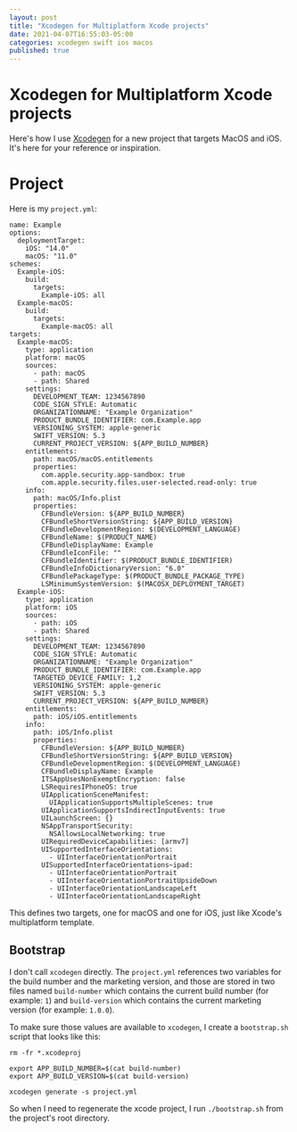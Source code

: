 ```yaml
---
layout: post
title: "Xcodegen for Multiplatform Xcode projects"
date: 2021-04-07T16:55:03-05:00
categories: xcodegen swift ios macos
published: true
---
```


# Xcodegen for Multiplatform Xcode projects

Here's how I use [Xcodegen](https://github.com/yonaskolb/XcodeGen) for a new project that targets MacOS and iOS. It's here for your reference or inspiration.

# Project 

Here is my `project.yml`:

```
name: Example
options:
  deploymentTarget:
    iOS: "14.0"
    macOS: "11.0"
schemes:
  Example-iOS:
    build:
      targets:
        Example-iOS: all
  Example-macOS:
    build:
      targets:
        Example-macOS: all
targets:
  Example-macOS:
    type: application
    platform: macOS
    sources: 
      - path: macOS
      - path: Shared
    settings:
      DEVELOPMENT_TEAM: 1234567890
      CODE_SIGN_STYLE: Automatic
      ORGANIZATIONNAME: "Example Organization"
      PRODUCT_BUNDLE_IDENTIFIER: com.Example.app
      VERSIONING_SYSTEM: apple-generic
      SWIFT_VERSION: 5.3
      CURRENT_PROJECT_VERSION: ${APP_BUILD_NUMBER}
    entitlements: 
      path: macOS/macOS.entitlements
      properties:
        com.apple.security.app-sandbox: true
        com.apple.security.files.user-selected.read-only: true
    info:
      path: macOS/Info.plist
      properties:
        CFBundleVersion: ${APP_BUILD_NUMBER}
        CFBundleShortVersionString: ${APP_BUILD_VERSION}
        CFBundleDevelopmentRegion: $(DEVELOPMENT_LANGUAGE)
        CFBundleName: $(PRODUCT_NAME)
        CFBundleDisplayName: Example
        CFBundleIconFile: ""
        CFBundleIdentifier: $(PRODUCT_BUNDLE_IDENTIFIER)
        CFBundleInfoDictionaryVersion: "6.0"
        CFBundlePackageType: $(PRODUCT_BUNDLE_PACKAGE_TYPE)
        LSMinimumSystemVersion: $(MACOSX_DEPLOYMENT_TARGET)
  Example-iOS:
    type: application
    platform: iOS
    sources: 
      - path: iOS
      - path: Shared
    settings:
      DEVELOPMENT_TEAM: 1234567890
      CODE_SIGN_STYLE: Automatic
      ORGANIZATIONNAME: "Example Organization"
      PRODUCT_BUNDLE_IDENTIFIER: com.Example.app
      TARGETED_DEVICE_FAMILY: 1,2
      VERSIONING_SYSTEM: apple-generic
      SWIFT_VERSION: 5.3
      CURRENT_PROJECT_VERSION: ${APP_BUILD_NUMBER}
    entitlements: 
      path: iOS/iOS.entitlements
    info:
      path: iOS/Info.plist
      properties:
        CFBundleVersion: ${APP_BUILD_NUMBER}
        CFBundleShortVersionString: ${APP_BUILD_VERSION}
        CFBundleDevelopmentRegion: $(DEVELOPMENT_LANGUAGE)
        CFBundleDisplayName: Example
        ITSAppUsesNonExemptEncryption: false
        LSRequiresIPhoneOS: true
        UIApplicationSceneManifest:
          UIApplicationSupportsMultipleScenes: true
        UIApplicationSupportsIndirectInputEvents: true
        UILaunchScreen: {}
        NSAppTransportSecurity:
          NSAllowsLocalNetworking: true
        UIRequiredDeviceCapabilities: [armv7]
        UISupportedInterfaceOrientations:
          - UIInterfaceOrientationPortrait
        UISupportedInterfaceOrientations~ipad:
          - UIInterfaceOrientationPortrait
          - UIInterfaceOrientationPortraitUpsideDown
          - UIInterfaceOrientationLandscapeLeft
          - UIInterfaceOrientationLandscapeRight
```

This defines two targets, one for macOS and one for iOS, just like Xcode's multiplatform template.

## Bootstrap

I don't call `xcodegen` directly. The `project.yml` references two variables for the build number and the marketing version, and those are stored in two files named `build-number` which contains the current build number (for example: `1`) and `build-version` which contains the current marketing version (for example: `1.0.0`). 

To make sure those values are available to `xcodegen`, I create a `bootstrap.sh` script that looks like this:

```
rm -fr *.xcodeproj

export APP_BUILD_NUMBER=$(cat build-number)
export APP_BUILD_VERSION=$(cat build-version)

xcodegen generate -s project.yml
```

So when I need to regenerate the xcode project, I run `./bootstrap.sh` from the project's root directory.



